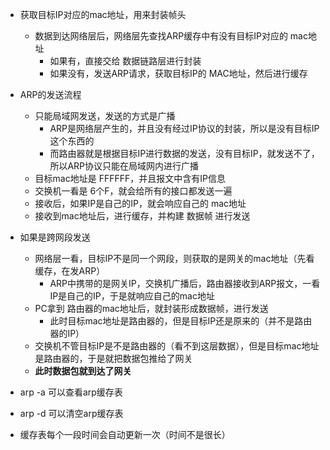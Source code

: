 - 获取目标IP对应的mac地址，用来封装帧头
  - 数据到达网络层后，网络层先查找ARP缓存中有没有目标IP对应的 mac地址
    - 如果有，直接交给 数据链路层进行封装
    - 如果没有，发送ARP请求，获取目标IP的 MAC地址，然后进行缓存

- ARP的发送流程
  - 只能局域网发送，发送的方式是广播
    - ARP是网络层产生的，并且没有经过IP协议的封装，所以是没有目标IP这个东西的
    - 而路由器就是根据目标IP进行数据的发送，没有目标IP，就发送不了，所以ARP协议只能在局域网内进行广播
  - 目标mac地址是 FFFFFF，并且报文中含有IP信息
  - 交换机一看是 6个F，就会给所有的接口都发送一遍
  - 接收后，如果IP是自己的IP，就会响应自己的 mac地址
  - 接收到mac地址后，进行缓存，并构建 数据帧 进行发送

- 如果是跨网段发送
  - 网络层一看，目标IP不是同一个网段，则获取的是网关的mac地址（先看缓存，在发ARP）
    - ARP中携带的是网关IP，交换机广播后，路由器接收到ARP报文，一看IP是自己的IP，于是就响应自己的mac地址
  - PC拿到 路由器的mac地址后，就封装形成数据帧，进行发送
    - 此时目标mac地址是路由器的，但是目标IP还是原来的（并不是路由器的IP）
  - 交换机不管目标IP是不是路由器的（看不到这层数据），但是目标mac地址是路由器的，于是就把数据包推给了网关
  - **此时数据包就到达了网关**


- arp -a  可以查看arp缓存表
- arp -d  可以清空arp缓存表
- 缓存表每个一段时间会自动更新一次（时间不是很长）